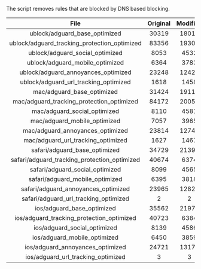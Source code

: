 The script removes rules that are blocked by DNS based blocking.


| File | Original | Modified |
|:----:|:-----:|:-----:|
| ublock/adguard_base_optimized | 30319 | 18012 |
| ublock/adguard_tracking_protection_optimized | 83356 | 19309 |
| ublock/adguard_social_optimized | 8053 | 4532 |
| ublock/adguard_mobile_optimized | 6364 | 3783 |
| ublock/adguard_annoyances_optimized | 23248 | 12429 |
| ublock/adguard_url_tracking_optimized | 1618 | 1458 |
| mac/adguard_base_optimized | 31424 | 19117 |
| mac/adguard_tracking_protection_optimized | 84172 | 20056 |
| mac/adguard_social_optimized | 8110 | 4581 |
| mac/adguard_mobile_optimized | 7057 | 3965 |
| mac/adguard_annoyances_optimized | 23814 | 12746 |
| mac/adguard_url_tracking_optimized | 1627 | 1467 |
| safari/adguard_base_optimized | 34729 | 21398 |
| safari/adguard_tracking_protection_optimized | 40674 | 6374 |
| safari/adguard_social_optimized | 8099 | 4565 |
| safari/adguard_mobile_optimized | 6395 | 3818 |
| safari/adguard_annoyances_optimized | 23965 | 12820 |
| safari/adguard_url_tracking_optimized | 2 | 2 |
| ios/adguard_base_optimized | 35562 | 21970 |
| ios/adguard_tracking_protection_optimized | 40723 | 6384 |
| ios/adguard_social_optimized | 8139 | 4586 |
| ios/adguard_mobile_optimized | 6450 | 3859 |
| ios/adguard_annoyances_optimized | 24721 | 13174 |
| ios/adguard_url_tracking_optimized | 3 | 3 |